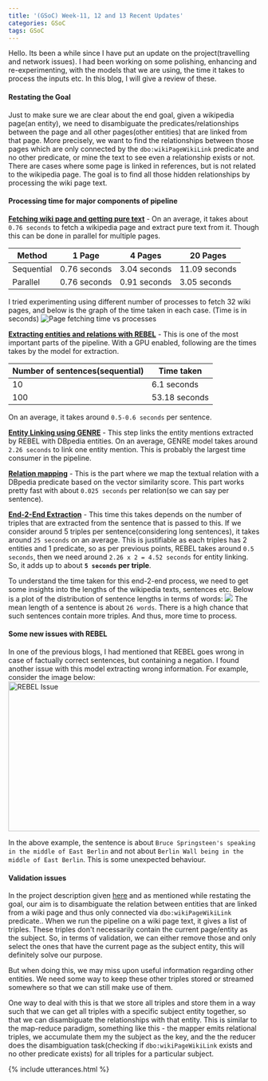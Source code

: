 ```yaml
---
title: '(GSoC) Week-11, 12 and 13 Recent Updates'
categories: GSoC
tags: GSoC
---
```


Hello. Its been a while since I have put an update on the project(travelling and network issues). I had been working on some polishing, enhancing and re-experimenting, with the models that we are using, the time it takes to process the inputs etc. In this blog, I will give a review of these.

#### **Restating the Goal**
Just to make sure we are clear about the end goal, given a wikipedia page(an entity), we need to disambiguate the predicates/relationships between the page and all other pages(other entities) that are linked from that page. More precisely, we want to find the relationships between those pages which are only connected by the `dbo:wikiPageWikiLink` predicate and no other predicate, or mine the text to see even a relationship exists or not. There are cases where some page is linked in references, but is not related to the wikipedia page. The goal is to find all those hidden relationships by processing the wiki page text.

#### **Processing time for major components of pipeline**
**<u>Fetching wiki page and getting pure text</u>** - On an average, it takes about `0.76 seconds` to fetch a wikipedia page and extract pure text from it. Though this can be done in parallel for multiple pages. 

| Method | 1 Page | 4 Pages | 20 Pages |
|--------|--------|---------|----------|
| Sequential | 0.76 seconds | 3.04 seconds | 11.09 seconds |
| Parallel   | 0.76 seconds | 0.91 seconds | 3.05 seconds |

I tried experimenting using different number of processes to fetch 32 wiki pages, and below is the graph of the time taken in each case. (Time is in seconds)
<img src="/assets/images/Process_vs_fetch_1.png" alt= "Page fetching time vs processes" >

<!-- **<u>Splitting text into sentences</u>** - This task takes around `0.02 seconds` for each page on an average. -->

**<u>Extracting entities and relations with REBEL</u>** - This is one of the most important parts of the pipeline. With a GPU enabled, following are the times takes by the model for extraction.

| Number of sentences(sequential) | Time taken |
|---------------------------------|------------|
| 10 | 6.1 seconds |
| 100 | 53.18 seconds |

On an average, it takes around `0.5-0.6 seconds` per sentence. 

**<u>Entity Linking using GENRE</u>** - This step links the entity mentions extracted by REBEL with DBpedia entities. On an average, GENRE model takes around `2.26 seconds` to link one entity mention. This is probably the largest time consumer in the pipeline.

**<u>Relation mapping</u>** - This is the part where we map the textual relation with a DBpedia predicate based on the vector similarity score. This part works pretty fast with about `0.025 seconds` per relation(so we can say per sentence).

**<u>End-2-End Extraction</u>** - This time this takes depends on the number of triples that are extracted from the sentence that is passed to this. If we consider around 5 triples per sentence(considering long sentences), it takes around `25 seconds` on an average. This is justifiable as each triples has 2 entities and 1 predicate, so as per previous points, REBEL takes around `0.5 seconds`, then we need around  `2.26 x 2 = 4.52 seconds` for entity linking. So, it adds up to about **`5 seconds` per triple**. 

To understand the time taken for this end-2-end process, we need to get some insights into the lengths of the wikipedia texts, sentences etc. Below is a plot of the distribution of sentence lengths in terms of words:
<img src="/assets/images/sentence_length_dist_words.png">
The mean length of a sentence is about `26 words`. There is a high chance that such sentences contain more triples. And thus, more time to process.

#### **Some new issues with REBEL**
In one of the previous blogs, I had mentioned that REBEL goes wrong in case of factually correct sentences, but containing a negation. I found another issue with this model extracting wrong information.
For example, consider the image below:
<img src="/assets/images/rebel_issue_gh.png" alt= "REBEL Issue" width="800" height="300">

In the above example, the sentence is about `Bruce Springsteen's speaking in the middle of East Berlin` and not about `Berlin Wall being in the middle of East Berlin`. This is some unexpected behaviour. 

#### **Validation issues**
In the project description given [here](https://forum.dbpedia.org/t/towards-a-neural-extraction-framework-gsoc-2023/2083/4) and as mentioned while restating the goal, our aim is to disambiguate the relation between entities that are linked from a wiki page and thus only connected via `dbo:wikiPageWikiLink` predicate.. When we run the pipeline on a wiki page text, it gives a list of triples. These triples don't necessarily contain the current page/entity as the subject. So, in terms of validation, we can either remove those and only select the ones that have the current page as the subject entity, this will definitely solve our purpose. 

But when doing this, we may miss upon useful information regarding other entities. We need some way to keep these other triples stored or streamed somewhere so that we can still make use of them. 

One way to deal with this is that we store all triples and store them in a way such that we can get all triples with a specific subject entity together, so that we can disambiguate the relationships with that entity. This is similar to the map-reduce paradigm, something like this - the mapper emits relational triples, we accumulate them my the subject as the key, and the the reducer does the disambiguation task(checking if `dbo:wikiPageWikiLink` exists and no other predicate exists) for all triples for a particular subject. 

{% include utterances.html %}